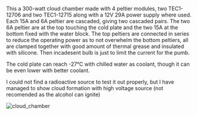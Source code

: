   This a 300-watt cloud chamber made with 4 peltier modules, two TEC1-12706 and two TEC1-12715 along with a 12V 29A power supply where used. Each 15A and 6A peltier are cascaded, giving two cascaded pairs. The two 6A peltier are at the top touching the cold plate and the two 15A at the bottom fixed with the water block.  The top peltiers are connected in series to reduce the operating power as to not overwhelm the bottom peltiers, all are clamped together with good amount of thermal grease and insulated with silicone. Then incadesent bulb is just to limit the current for the pumb.
  
The cold plate can reach -27°C with chilled water as coolant, though it can be even lower with better coolant.

I could not find a radioactive source to test it out properly, but I have managed to show cloud formation with high voltage source (not recomended as the alcohol can ignite)
  
![cloud_chamber](https://github.com/user-attachments/assets/83740d15-4af3-4cb1-a45d-9086d00bfec7)
